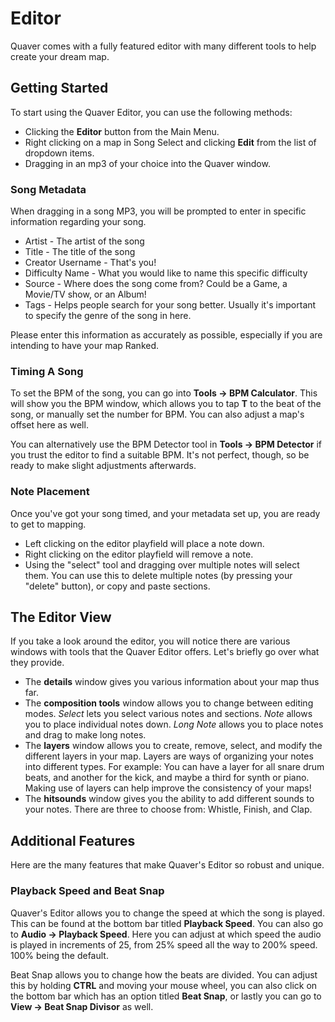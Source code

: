 # Editor

Quaver comes with a fully featured editor with many different tools to help create your dream map.

## Getting Started

To start using the Quaver Editor, you can use the following methods:
- Clicking the **Editor** button from the Main Menu.
- Right clicking on a map in Song Select and clicking **Edit** from the list of dropdown items.
- Dragging in an mp3 of your choice into the Quaver window.

### Song Metadata

When dragging in a song MP3, you will be prompted to enter in specific information regarding your song.
- Artist - The artist of the song
- Title - The title of the song
- Creator Username - That's you!
- Difficulty Name - What you would like to name this specific difficulty
- Source - Where does the song come from? Could be a Game, a Movie/TV show, or an Album!
- Tags - Helps people search for your song better. Usually it's important to specify the genre of the song in here.

Please enter this information as accurately as possible, especially if you are intending to have your map Ranked.

### Timing A Song

To set the BPM of the song, you can go into **Tools -> BPM Calculator**. This will show you the BPM window, which allows you to tap **T** to the beat of the song,
or manually set the number for BPM. You can also adjust a map's offset here as well.

You can alternatively use the BPM Detector tool in **Tools -> BPM Detector** if you trust the editor to find a suitable BPM. It's not perfect, though, so be ready to
make slight adjustments afterwards.

### Note Placement

Once you've got your song timed, and your metadata set up, you are ready to get to mapping.

- Left clicking on the editor playfield will place a note down.
- Right clicking on the editor playfield will remove a note.
- Using the "select" tool and dragging over multiple notes will select them. You can use this to delete multiple notes (by pressing your "delete" button), 
or copy and paste sections.


## The Editor View
If you take a look around the editor, you will notice there are various windows with tools that the Quaver Editor offers. Let's briefly go over what they provide.

- The **details** window gives you various information about your map thus far.
- The **composition tools** window allows you to change between editing modes. *Select* lets you select various notes and sections. *Note* allows you to place
individual notes down. *Long Note* allows you to place notes and drag to make long notes.
- The **layers** window allows you to create, remove, select, and modify the different layers in your map. Layers are ways of organizing your notes into different
types. For example: You can have a layer for all snare drum beats, and another for the kick, and maybe a third for synth or piano. Making use of layers can help
improve the consistency of your maps!
- The **hitsounds** window gives you the ability to add different sounds to your notes. There are three to choose from: Whistle, Finish, and Clap.

## Additional Features

Here are the many features that make Quaver's Editor so robust and unique.

### Playback Speed and Beat Snap

Quaver's Editor allows you to change the speed at which the song is played. This can be found at the bottom bar titled **Playback Speed**. You can also go to **Audio -> Playback Speed**. Here you can adjust at which speed the audio is played in increments of 25, from 25% speed all the way to 200% speed. 100% being the default.

Beat Snap allows you to change how the beats are divided. You can adjust this by holding **CTRL** and moving your mouse wheel, you can also click on the bottom bar which has an option titled **Beat Snap**, or lastly you can go to **View -> Beat Snap Divisor** as well.
